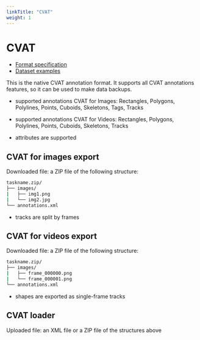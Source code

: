 ```yaml
---
linkTitle: "CVAT"
weight: 1
---
```


# CVAT

- [Format specification](/docs/manual/advanced/xml_format/)
- [Dataset examples](https://github.com/cvat-ai/datumaro/tree/v0.3/tests/assets/cvat_dataset)

This is the native CVAT annotation format. It supports all CVAT annotations
features, so it can be used to make data backups.

- supported annotations CVAT for Images: Rectangles, Polygons, Polylines,
  Points, Cuboids, Skeletons, Tags, Tracks

- supported annotations CVAT for Videos: Rectangles, Polygons, Polylines,
  Points, Cuboids, Skeletons, Tracks

- attributes are supported

## CVAT for images export

Downloaded file: a ZIP file of the following structure:

```bash
taskname.zip/
├── images/
|   ├── img1.png
|   └── img2.jpg
└── annotations.xml
```

- tracks are split by frames

## CVAT for videos export

Downloaded file: a ZIP file of the following structure:

```bash
taskname.zip/
├── images/
|   ├── frame_000000.png
|   └── frame_000001.png
└── annotations.xml
```

- shapes are exported as single-frame tracks

## CVAT loader

Uploaded file: an XML file or a ZIP file of the structures above

